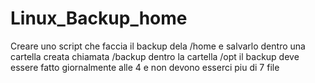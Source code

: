# Linux_Backup_home
Creare uno script che faccia il backup dela /home e salvarlo dentro una cartella creata chiamata /backup dentro la cartella /opt il backup deve essere fatto giornalmente alle 4  e non devono esserci piu di 7 file 
